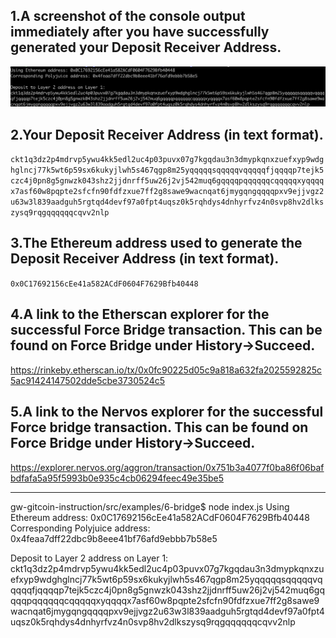 ## 1.A screenshot of the console output immediately after you have successfully generated your Deposit Receiver Address.
![](./task07.png)

## 2.Your Deposit Receiver Address (in text format).
`ckt1q3dz2p4mdrvp5ywu4kk5edl2uc4p03puvx07g7kgqdau3n3dmypkqnxzuefxyp9wdghglncj77k5wt6p59sx6kukyjlwh5s467qgp8m25yqqqqqsqqqqqvqqqqqfjqqqqp7tejk5czc4j0pn8g5gnwzk043shz2jjdnrff5uw26j2vj542muq6gqqqqpqqqqqqcqqqqqxyqqqqx7asf60w8pqpte2sfcfn90fdfzxue7ff2g8sawe9wacnqat6jmygqngqqqqpxv9ejjvgz2u63w3l839aadguh5rgtqd4devf97a0fpt4uqsz0k5rqhdys4dnhyrfvz4n0svp8hv2dlkszysq9rqgqqqqqqcqvv2nlp`

## 3.The Ethereum address used to generate the Deposit Receiver Address (in text format).
`0x0C17692156cEe41a582ACdF0604F7629Bfb40448`

## 4.A link to the Etherscan explorer for the successful Force Bridge transaction. This can be found on Force Bridge under History→Succeed.

https://rinkeby.etherscan.io/tx/0x0fc90225d05c9a818a632fa2025592825c5ac91424147502dde5cbe3730524c5

## 5.A link to the Nervos explorer for the successful Force bridge transaction. This can be found on Force Bridge under History→Succeed.
https://explorer.nervos.org/aggron/transaction/0x751b3a4077f0ba86f06bafbdfafa5a95f5993b0e935c4cb06294feec49e35be5

---

gw-gitcoin-instruction/src/examples/6-bridge$ node index.js
Using Ethereum address: 0x0C17692156cEe41a582ACdF0604F7629Bfb40448
Corresponding Polyjuice address: 0x4feaa7dff22dbc9b8eee41bf76afd9ebbb7b58e5

Deposit to Layer 2 address on Layer 1:
ckt1q3dz2p4mdrvp5ywu4kk5edl2uc4p03puvx07g7kgqdau3n3dmypkqnxzuefxyp9wdghglncj77k5wt6p59sx6kukyjlwh5s467qgp8m25yqqqqqsqqqqqvqqqqqfjqqqqp7tejk5czc4j0pn8g5gnwzk043shz2jjdnrff5uw26j2vj542muq6gqqqqpqqqqqqcqqqqqxyqqqqx7asf60w8pqpte2sfcfn90fdfzxue7ff2g8sawe9wacnqat6jmygqngqqqqpxv9ejjvgz2u63w3l839aadguh5rgtqd4devf97a0fpt4uqsz0k5rqhdys4dnhyrfvz4n0svp8hv2dlkszysq9rqgqqqqqqcqvv2nlp